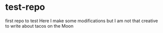 # test-repo
first repo to test
Here I make some modifications but I am not that creative to write about tacos on the Moon
